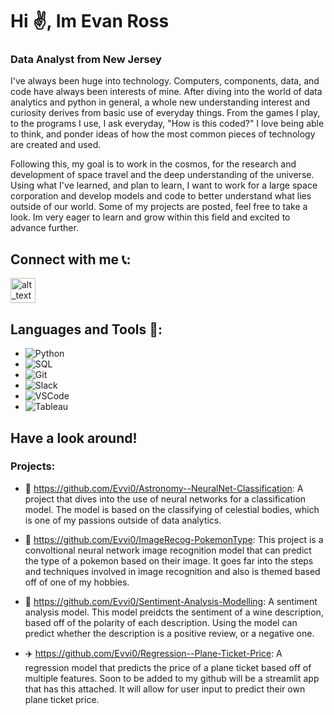 # Hi ✌️, Im Evan Ross
### Data Analyst from New Jersey
I've always been huge into technology. Computers, components, data, and code have always been interests of mine. After diving into the world of data analytics and python in general, a whole new understanding interest and curiosity derives from basic use of everyday things. From the games I play, to the programs I use, I ask everyday, "How is this coded?" I love being able to think, and ponder ideas of how the most common pieces of technology are created and used. 

Following this, my goal is to work in the cosmos, for the research and development of space travel and the deep understanding of the universe. Using what I've learned, and plan to learn, I want to work for a large space corporation and develop models and code to better understand what lies outside of our world. Some of my projects are posted, feel free to take a look. Im very eager to learn and grow within this field and excited to advance further.

## Connect with me 📞:
[<img alt="alt_text" width="40px" src="https://upload.wikimedia.org/wikipedia/commons/c/ca/LinkedIn_logo_initials.png">](https://www.linkedin.com/in/evan-ross2003/)

## Languages and Tools 🔨:
- ![Python](https://img.shields.io/badge/-Python-blue?logo=python&logoColor=white)
- ![SQL](https://img.shields.io/badge/-SQL-003B57?logo=microsoftsqlserver&logoColor=white)
- ![Git](https://img.shields.io/badge/-Git-F05032?logo=git&logoColor=white)
- ![Slack](https://img.shields.io/badge/-Slack-4A154B?logo=slack&logoColor=white)
- ![VSCode](https://img.shields.io/badge/-VSCode-007ACC?logo=visualstudiocode&logoColor=white)
- ![Tableau](https://img.shields.io/badge/-Tableau-E97627?logo=tableau&logoColor=white)
    
## Have a look around! 
### Projects:
- 🌌 https://github.com/Evvi0/Astronomy--NeuralNet-Classification: A project that dives into the use of neural networks for a classification model. The model is based on the classifying of celestial bodies, which is one of my passions outside of data analytics.

- 👻 https://github.com/Evvi0/ImageRecog-PokemonType: This project is a convoltional neural network image recognition model that can predict the type of a pokemon based on their image. It goes far into the steps and techniques involved in image recognition and also is themed based off of one of my hobbies.

- 🍷  https://github.com/Evvi0/Sentiment-Analysis-Modelling: A sentiment analysis model. This model preidcts the sentiment of a wine description, based off of the polarity of each description. Using the model can predict whether the description is a positive review, or a negative one.

- ✈️ https://github.com/Evvi0/Regression--Plane-Ticket-Price: A regression model that predicts the price of a plane ticket based off of multiple features. Soon to be added to my github will be a streamlit app that has this attached. It will allow for user input to predict their own plane ticket price.
